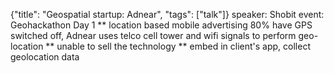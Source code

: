 {"title": "Geospatial startup: Adnear", "tags": ["talk"]}
speaker: Shobit
event: Geohackathon Day 1
** location based mobile advertising
80% have GPS switched off, Adnear uses telco cell tower and wifi
signals to perform geo-location
** unable to sell the technology
** embed in client's app, collect geolocation data
